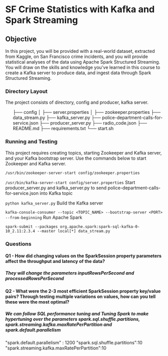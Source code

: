 <h1>SF Crime Statistics with Kafka and Spark Streaming</h1>

<h2>Objective</h2>
<p>
In this project, you will be provided with a real-world dataset, extracted from Kaggle, on San Francisco crime incidents, and you will provide statistical analyses of the data using Apache Spark Structured Streaming. You will draw on the skills and knowledge you've learned in this course to create a Kafka server to produce data, and ingest data through Spark Structured Streaming.</p>

<h3>Directory Layout</h3>
<p>The project consists of directory, config and producer, kafka server.</p>
<ul>
├── config
│   ├── server.properties
│   ├── zookeeper.properties
├── data_stream.py
├── kafka_server.py
├── police-department-calls-for-service.json
├── producer_server.py
├── radio_code.json
├── README.md
├── requirements.txt
└── start.sh
</ul>

<h3>Running and Testing</h3>
This project requires creating topics, starting Zookeeper and Kafka server, and your Kafka bootstrap server. Use the commands below to start Zookeeper and Kafka server.

`/usr/bin/zookeeper-server-start config/zookeeper.properties`

`/usr/bin/kafka-server-start config/server.properties`
 Start producer_server.py and kafka_server.py to send police-department-calls-for-service.json into Kafka topic

`python kafka_server.py`
 Build the Kafka server

`kafka-console-consumer --topic <TOPIC_NAME> --bootstrap-server <PORT> --from-beginning`
 Run Apache Spark

`spark-submit --packages org.apache.spark:spark-sql-kafka-0-10_2.11:2.3.4 --master local[*] data_stream.py`

<h3>Questions</h3>
<h4>Q1 - How did changing values on the SparkSession property parameters affect the throughput and latency of the data?</h4>
<h5>They will change the parameters inputRowsPerSecond and processedRowsPerSecond</h5>

<h4>Q2 - What were the 2-3 most efficient SparkSession property key/value pairs? Through testing multiple variations on values, how can you tell these were the most optimal?</h4>
<h5>We can follow SQL performance tuning and Tuning Spark to make hypertuning over the parameters spark.sql.shuffle.partitions, spark.streaming.kafka.maxRatePerPartition and spark.default.parallelism</h5>

"spark.default.parallelism" : 1200
"spark.sql.shuffle.partitions":10
"spark.streaming.kafka.maxRatePerPartition":10
